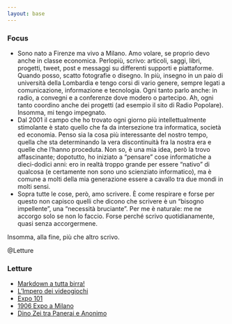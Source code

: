 ```yaml
---
layout: base
---
```


### Focus
* Sono nato a Firenze ma vivo a Milano. Amo volare, se proprio devo anche in classe economica. Perlopiù, scrivo: articoli, saggi, libri, progetti, tweet, post e messaggi su differenti supporti e piattaforme. Quando posso, scatto fotografie o disegno. In più, insegno in un paio di università della Lombardia e tengo corsi di vario genere, sempre legati a comunicazione, informazione e tecnologia. Ogni tanto parlo anche: in radio, a convegni e a conferenze dove modero o partecipo. Ah, ogni tanto coordino anche dei progetti (ad esempio il sito di Radio Popolare). Insomma, mi tengo impegnato.
* Dal 2001 il campo che ho trovato ogni giorno più intellettualmente stimolante è stato quello che fa da intersezione tra informatica, società ed economia. Penso sia la cosa più interessante del nostro tempo, quella che sta determinando la vera discontinuità fra la nostra era e quelle che l’hanno proceduta. Non so, è una mia idea, però la trovo affascinante; dopotutto, ho iniziato a “pensare” cose informatiche a dieci-dodici anni: ero in realtà troppo grande per essere “nativo” di qualcosa (e certamente non sono uno scienziato informatico), ma è comune a molti della mia generazione essere a cavallo tra due mondi in molti sensi.
* Sopra tutte le cose, però, amo scrivere. È come respirare e forse per questo non capisco quelli che dicono che scrivere è un “bisogno impellente”, una “necessità bruciante”. Per me è naturale: me ne accorgo solo se non lo faccio. Forse perché scrivo quotidianamente, quasi senza accorgermene.

Insomma, alla fine, più che altro scrivo.

@Letture
### Letture
* [Markdown a tutta birra!](Libri/Parole+e+immagini/Markdown+a+tutta+birra)
* [L’Impero dei videogiochi](Libri/Parole+e+immagini/Impero+dei+videogiochi)
* [Expo 101](Libri/Narrazioni/Expo+101)
* [1906 Expo a Milano](Libri/Narrazioni/1906+Expo+a+Milano)
* [Dino Zei tra Panerai e Anonimo](Libri/Narrazioni/Il+mago+degli+orologi)
